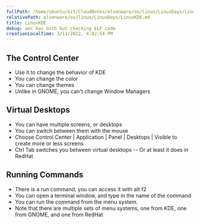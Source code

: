 ```yaml
---
fullPath: /home/ubuntu/Git/CloudNotes/elvenware/os/linux/LinuxDays/LinuxKDE.md
relativePath: elvenware/os/linux/LinuxDays/LinuxKDE.md
title: LinuxKDE
debug: aec has both but checking ELF code
creationLocalTime: 3/11/2022, 4:02:54 PM
---
```


<!-- toc -->
<!-- tocstop -->


<HTML>
<HEAD>
	<TITLE>Linux KDE</TITLE>
	<script language="JavaScript" src="/charlie/libs/scripts/MeyerStyleSwitch.js" type="text/javascript"></script>  
	<!--#include virtual="../../scripts/HeaderInfo.html" -->
</HEAD>
<BODY>

                                                                                                   
<H2>The Control Center</H2>
<UL>
<LI>Use it to change the behavior of KDE</LI>
<LI>You can change the color</LI>
<LI>You can change themes</LI>
<LI>Unlike in GNOME, you can't change Window Managers</LI>
</UL>

<H2>Virtual Desktops</H2>
<UL>
<LI>You can have multiple screens, or desktops</LI>
<LI>You can switch between them with the mouse</LI>
<LI>Choose Control Center | Application | Panel | Desktops | Visible to create more or less screens</LI>
<LI>Ctrl Tab switches you between virtual desktops -- Or at least it does in RedHat</LI>
</UL>

<H2>Running Commands</H2>
<UL>
<LI>There is a run command, you can access it with alt f2</LI>
<LI>You can open a terminal window, and type in the name of the command</LI>
<LI>You can run the command from the menu system.</LI>
<LI>Note that there are multiple sets of menu systems, one from KDE, one from GNOME, and one from RedHat</LI>
</UL>
</BODY>
</HTML>
